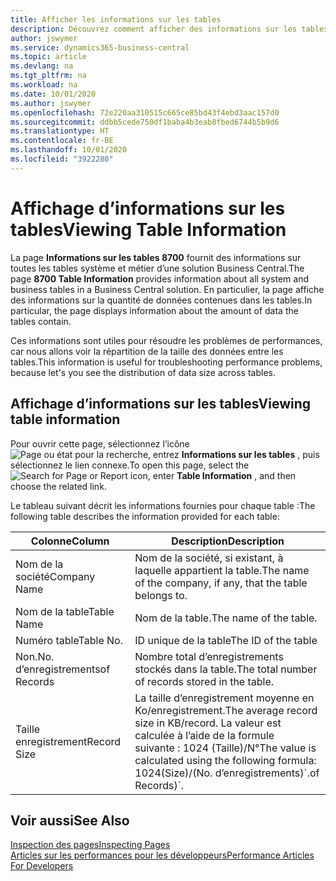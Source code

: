 ```yaml
---
title: Afficher les informations sur les tables
description: Découvrez comment afficher des informations sur les tables de base de données directement depuis l’interface client de Business Central.
author: jswymer
ms.service: dynamics365-business-central
ms.topic: article
ms.devlang: na
ms.tgt_pltfrm: na
ms.workload: na
ms.date: 10/01/2020
ms.author: jswymer
ms.openlocfilehash: 72e220aa310515c665ce85bd43f4ebd3aac157d0
ms.sourcegitcommit: ddbb5cede750df1baba4b3eab8fbed6744b5b9d6
ms.translationtype: HT
ms.contentlocale: fr-BE
ms.lasthandoff: 10/01/2020
ms.locfileid: "3922280"
---
```

# <a name="viewing-table-information"></a><span data-ttu-id="2631e-103">Affichage d’informations sur les tables</span><span class="sxs-lookup"><span data-stu-id="2631e-103">Viewing Table Information</span></span>

<span data-ttu-id="2631e-104">La page **Informations sur les tables 8700** fournit des informations sur toutes les tables système et métier d’une solution Business Central.</span><span class="sxs-lookup"><span data-stu-id="2631e-104">The page **8700 Table Information** provides information about all system and business tables in a Business Central solution.</span></span> <span data-ttu-id="2631e-105">En particulier, la page affiche des informations sur la quantité de données contenues dans les tables.</span><span class="sxs-lookup"><span data-stu-id="2631e-105">In particular, the page displays information about the amount of data the tables contain.</span></span>

<span data-ttu-id="2631e-106">Ces informations sont utiles pour résoudre les problèmes de performances, car nous allons voir la répartition de la taille des données entre les tables.</span><span class="sxs-lookup"><span data-stu-id="2631e-106">This information is useful for troubleshooting performance problems, because let's you see the distribution of data size across tables.</span></span>

## <a name="viewing-table-information"></a><span data-ttu-id="2631e-107">Affichage d’informations sur les tables</span><span class="sxs-lookup"><span data-stu-id="2631e-107">Viewing table information</span></span>

<span data-ttu-id="2631e-108">Pour ouvrir cette page, sélectionnez l’icône ![Page ou état pour la recherche](media/ui-search/search_small.png "Icône Page ou état pour la recherche"), entrez **Informations sur les tables** , puis sélectionnez le lien connexe.</span><span class="sxs-lookup"><span data-stu-id="2631e-108">To open this page, select the ![Search for Page or Report](media/ui-search/search_small.png "Search for Page or Report icon") icon, enter **Table Information** , and then choose the related link.</span></span>

<span data-ttu-id="2631e-109">Le tableau suivant décrit les informations fournies pour chaque table :</span><span class="sxs-lookup"><span data-stu-id="2631e-109">The following table describes the information provided for each table:</span></span>

|<span data-ttu-id="2631e-110">Colonne</span><span class="sxs-lookup"><span data-stu-id="2631e-110">Column</span></span>|<span data-ttu-id="2631e-111">Description</span><span class="sxs-lookup"><span data-stu-id="2631e-111">Description</span></span>|
|------|-----------|
|<span data-ttu-id="2631e-112">Nom de la société</span><span class="sxs-lookup"><span data-stu-id="2631e-112">Company Name</span></span>|<span data-ttu-id="2631e-113">Nom de la société, si existant, à laquelle appartient la table.</span><span class="sxs-lookup"><span data-stu-id="2631e-113">The name of the company, if any, that the table belongs to.</span></span>|
|<span data-ttu-id="2631e-114">Nom de la table</span><span class="sxs-lookup"><span data-stu-id="2631e-114">Table Name</span></span>|<span data-ttu-id="2631e-115">Nom de la table.</span><span class="sxs-lookup"><span data-stu-id="2631e-115">The name of the table.</span></span>|
|<span data-ttu-id="2631e-116">Numéro table</span><span class="sxs-lookup"><span data-stu-id="2631e-116">Table No.</span></span>|<span data-ttu-id="2631e-117">ID unique de la table</span><span class="sxs-lookup"><span data-stu-id="2631e-117">The ID of the table</span></span>|
|<span data-ttu-id="2631e-118">Non.</span><span class="sxs-lookup"><span data-stu-id="2631e-118">No.</span></span> <span data-ttu-id="2631e-119">d’enregistrements</span><span class="sxs-lookup"><span data-stu-id="2631e-119">of Records</span></span>|<span data-ttu-id="2631e-120">Nombre total d’enregistrements stockés dans la table.</span><span class="sxs-lookup"><span data-stu-id="2631e-120">The total number of records stored in the table.</span></span>|
|<span data-ttu-id="2631e-121">Taille enregistrement</span><span class="sxs-lookup"><span data-stu-id="2631e-121">Record Size</span></span>|<span data-ttu-id="2631e-122">La taille d’enregistrement moyenne en Ko/enregistrement.</span><span class="sxs-lookup"><span data-stu-id="2631e-122">The average record size in KB/record.</span></span> <span data-ttu-id="2631e-123">La valeur est calculée à l’aide de la formule suivante : 1024 (Taille)/N°</span><span class="sxs-lookup"><span data-stu-id="2631e-123">The value is calculated using the following formula: 1024(Size)/(No.</span></span> <span data-ttu-id="2631e-124">d’enregistrements)\`.</span><span class="sxs-lookup"><span data-stu-id="2631e-124">of Records)\`.</span></span> |

## <a name="see-also"></a><span data-ttu-id="2631e-125">Voir aussi</span><span class="sxs-lookup"><span data-stu-id="2631e-125">See Also</span></span>

[<span data-ttu-id="2631e-126">Inspection des pages</span><span class="sxs-lookup"><span data-stu-id="2631e-126">Inspecting Pages</span></span>](across-inspect-page.md)  
[<span data-ttu-id="2631e-127">Articles sur les performances pour les développeurs</span><span class="sxs-lookup"><span data-stu-id="2631e-127">Performance Articles For Developers</span></span>](/dynamics365/business-central/dev-itpro/performance/performance-developer)  

